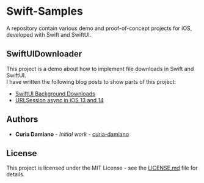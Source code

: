 # Swift-Samples

A repository contain various demo and proof-of-concept projects for iOS, developed with Swift and SwiftUI.

## SwiftUIDownloader

This project is a demo about how to implement file downloads in Swift and SwiftUI.\
I have written the following blog posts to show parts of this project:
* [SwiftUI Background Downloads](https://curia.me/swiftui-background-downloads/)
* [URLSession async in iOS 13 and 14](https://curia.me/async-in-ios-13-and-14-and/)

## Authors

* **Curia Damiano** - *Initial work* - [curia-damiano](https://github.com/curia-damiano)

## License

This project is licensed under the MIT License - see the [LICENSE.md](LICENSE.md) file for details.
